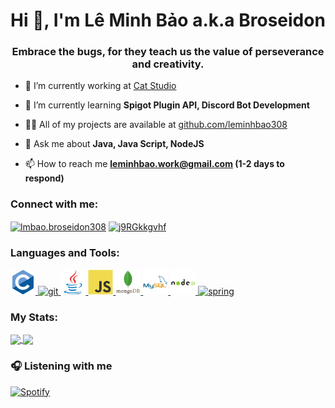 <h1 align="center">Hi 👋, I'm Lê Minh Bảo a.k.a Broseidon</h1>
<h3 align="center">Embrace the bugs, for they teach us the value of perseverance and creativity.</h3>

- 🔭 I’m currently working at [Cat Studio](discord.gg/j9RGkkgvhf)

- 🌱 I’m currently learning **Spigot Plugin API, Discord Bot Development**

- 👨‍💻 All of my projects are available at [github.com/leminhbao308](github.com/leminhbao308)

- 💬 Ask me about **Java, Java Script, NodeJS**

- 📫 How to reach me **leminhbao.work@gmail.com (1-2 days to respond)**

<h3 align="left">Connect with me:</h3>
<p align="left">
<a href="https://fb.com/lmbao.broseidon308" target="blank"><img align="center" src="https://raw.githubusercontent.com/rahuldkjain/github-profile-readme-generator/master/src/images/icons/Social/facebook.svg" alt="lmbao.broseidon308" height="30" width="40" /></a>
<a href="https://discord.gg/j9RGkkgvhf" target="blank"><img align="center" src="https://raw.githubusercontent.com/rahuldkjain/github-profile-readme-generator/master/src/images/icons/Social/discord.svg" alt="j9RGkkgvhf" height="30" width="40" /></a>
</p>

<h3 align="left">Languages and Tools:</h3>
<p align="left"> <a href="https://www.cprogramming.com/" target="_blank" rel="noreferrer"> <img src="https://raw.githubusercontent.com/devicons/devicon/master/icons/c/c-original.svg" alt="c" width="40" height="40"/> </a> <a href="https://git-scm.com/" target="_blank" rel="noreferrer"> <img src="https://www.vectorlogo.zone/logos/git-scm/git-scm-icon.svg" alt="git" width="40" height="40"/> </a> <a href="https://www.java.com" target="_blank" rel="noreferrer"> <img src="https://raw.githubusercontent.com/devicons/devicon/master/icons/java/java-original.svg" alt="java" width="40" height="40"/> </a> <a href="https://developer.mozilla.org/en-US/docs/Web/JavaScript" target="_blank" rel="noreferrer"> <img src="https://raw.githubusercontent.com/devicons/devicon/master/icons/javascript/javascript-original.svg" alt="javascript" width="40" height="40"/> </a> <a href="https://www.mongodb.com/" target="_blank" rel="noreferrer"> <img src="https://raw.githubusercontent.com/devicons/devicon/master/icons/mongodb/mongodb-original-wordmark.svg" alt="mongodb" width="40" height="40"/> </a> <a href="https://www.mysql.com/" target="_blank" rel="noreferrer"> <img src="https://raw.githubusercontent.com/devicons/devicon/master/icons/mysql/mysql-original-wordmark.svg" alt="mysql" width="40" height="40"/> </a> <a href="https://nodejs.org" target="_blank" rel="noreferrer"> <img src="https://raw.githubusercontent.com/devicons/devicon/master/icons/nodejs/nodejs-original-wordmark.svg" alt="nodejs" width="40" height="40"/> </a> <a href="https://spring.io/" target="_blank" rel="noreferrer"> <img src="https://www.vectorlogo.zone/logos/springio/springio-icon.svg" alt="spring" width="40" height="40"/> </a> </p>


<h3 align="left">My Stats:</h3>
<a href="https://github.com/anuraghazra/github-readme-stats">
  <img height=200 align="center" src="https://github-readme-stats.vercel.app/api?username=leminhbao308&hide_border=true&theme=transparent&show_icon=true&include_all_commits=true" />
</a>
<a href="https://github.com/anuraghazra/convoychat">
  <img height=200 align="center" src="https://github-readme-stats.vercel.app/api/top-langs?username=leminhbao308&hide_border=true&theme=transparent&layout=compact&langs_count=8&card_width=320" />
</a>

<h3 align="left">🎧 Listening with me </h3>

[![Spotify](https://novatorem.vercel.app/api/spotify)](https://open.spotify.com/user/5om561eyz77mchqw82t72v58f)
